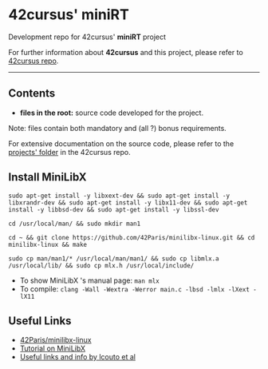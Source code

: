 # 42cursus' miniRT

Development repo for 42cursus' **miniRT** project

For further information about **42cursus** and this project, please refer to [42cursus repo](https://github.com/appinha/42cursus).

---

## Contents

* **files in the root:** source code developed for the project.

Note: files contain both mandatory and (all ?) bonus requirements.

For extensive documentation on the source code, please refer to the [projects' folder](https://github.com/appinha/42cursus/tree/master/02-minirt) in the 42cursus repo.

## Install MiniLibX

```
sudo apt-get install -y libxext-dev && sudo apt-get install -y libxrandr-dev && sudo apt-get install -y libx11-dev && sudo apt-get install -y libbsd-dev && sudo apt-get install -y libssl-dev

cd /usr/local/man/ && sudo mkdir man1

cd ~ && git clone https://github.com/42Paris/minilibx-linux.git && cd minilibx-linux && make

sudo cp man/man1/* /usr/local/man/man1/ && sudo cp libmlx.a /usr/local/lib/ && sudo cp mlx.h /usr/local/include/
```

* To show MiniLibX 's manual page: `man mlx`
* To compile: `clang -Wall -Wextra -Werror main.c -lbsd -lmlx -lXext -lX11`

## Useful Links

* [42Paris/minilibx-linux](https://github.com/42Paris/minilibx-linux)
* [Tutorial on MiniLibX](https://harm-smits.github.io/42docs/libs/minilibx)
* [Useful links and info by lcouto et al](https://www.notion.so/miniRT-5f6fcdf6d05e4742b6c38f0588f12436)
